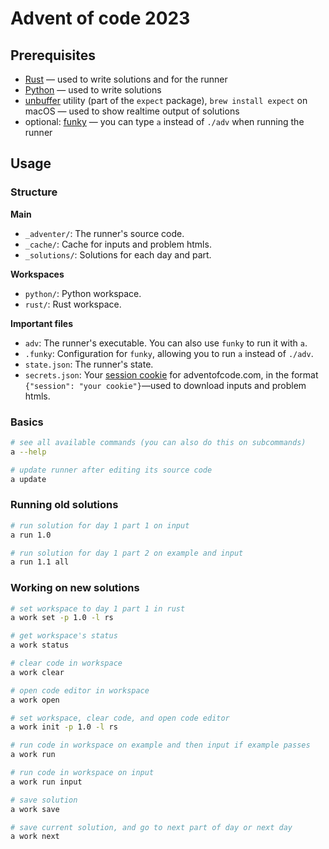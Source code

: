 # Advent of code 2023

## Prerequisites

- [Rust](https://www.rust-lang.org/learn/get-started) — used to write solutions and for the runner
- [Python](https://www.python.org/downloads/) — used to write solutions
- [unbuffer](https://linux.die.net/man/1/unbuffer) utility (part of the `expect` package), `brew install expect` on macOS — used to show realtime output of solutions
- optional: [funky](https://github.com/bbugyi200/funky) — you can type `a` instead of `./adv` when running the runner

## Usage

### Structure

**Main**

- `_adventer/`: The runner's source code.
- `_cache/`: Cache for inputs and problem htmls.
- `_solutions/`: Solutions for each day and part.

**Workspaces**

- `python/`: Python workspace.
- `rust/`: Rust workspace.

**Important files**

- `adv`: The runner's executable. You can also use `funky` to run it with `a`.
- `.funky`: Configuration for `funky`, allowing you to run `a` instead of `./adv`.
- `state.json`: The runner's state.
- `secrets.json`: Your [session cookie](https://github.com/wimglenn/advent-of-code-wim/issues/1) for adventofcode.com, in the format `{"session": "your cookie"}`—used to download inputs and problem htmls.

### Basics

```bash
# see all available commands (you can also do this on subcommands)
a --help

# update runner after editing its source code
a update
```

### Running old solutions

```bash
# run solution for day 1 part 1 on input
a run 1.0

# run solution for day 1 part 2 on example and input
a run 1.1 all
```

### Working on new solutions

```bash
# set workspace to day 1 part 1 in rust
a work set -p 1.0 -l rs

# get workspace's status
a work status

# clear code in workspace
a work clear

# open code editor in workspace
a work open

# set workspace, clear code, and open code editor
a work init -p 1.0 -l rs

# run code in workspace on example and then input if example passes
a work run

# run code in workspace on input
a work run input

# save solution
a work save

# save current solution, and go to next part of day or next day
a work next
```

